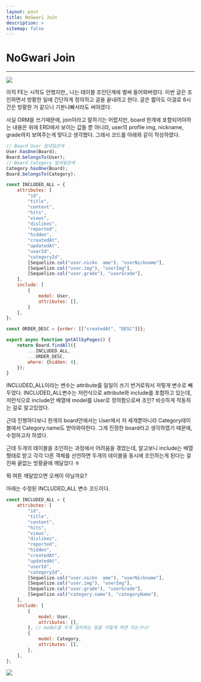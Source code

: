 ```yaml
---
layout: post
title: NoGwari Join
description: >
sitemap: false
---
```


# NoGwari Join

---------------------



![](../../../assets/img/Project/nogwari/erd2.png)

아직 FE는 시작도 안했지만,, 나는 테이블 조인단계에 벌써 들어와버렸다. 이번 글은 조인하면서 방황한 일에 간단하게 정의하고 글을 끝내려고 한다. 글은 짧아도 이걸로 6시간은 방황한 거 같으니 기분나빠서라도 써야겠다. 

사실 ORM을 쓰기때문에, join이라고 말하기는 어렵지만, board 한개에 포함되어야하는 내용은 위에 ERD에서 보이는 값들 뿐 아니라, user의 profile img, nickname, grade까지 보여주는게 맞다고 생각했다. 그래서 코드를 아래와 같이 작성하였다.

```javascript
// Board User 일대일관계
User.hasOne(Board);
Board.belongsTo(User);
// Board Category 일대일관계
Category.hasOne(Board);
Board.belongsTo(Category);

const INCLUDED_ALL = {
    attributes: [
        "id",
        "title",
        "content",
        "hits",
        "views",
        "dislikes",
        "reported",
        "hidden",
        "createdAt",
        "updatedAt",
        "userId",
        "categoryId",
        [Sequelize.col("user.nickn  ame"), "userNickname"],
        [Sequelize.col("user.img"), "userImg"],
        [Sequelize.col("user.grade"), "userGrade"],
    ],
    include: [
        {
            model: User,
            attributes: [],
        }
    ],
};

const ORDER_DESC = {order: [["createdAt", "DESC"]]};

export async function getAllbyPages() {
    return Board.findAll({
        ...INCLUDED_ALL,
        ...ORDER_DESC,
        where: {hidden: 0},
    });
}
```

INCLUDED_ALL이라는 변수는 attribute를 일일이 쓰기 번거로워서 저렇게 변수로 빼두었다. INCLUDED_ALL변수는 저런식으로 attribute와 include를 포함하고 있는데, 저런식으로 include안 배열에 model를 User로 정의함으로써 조인? 비슷하게 작동하는 걸로 알고있었다.

근데 진행하다보니 한개의 board안에서는 User에서 저 세개뿐아니라 Category테이블에서 Category.name도 받아와야한다. 그게 진정한 board라고 생각하였기 때문에, 수정하고자 하였다.

근데 두개의 테이블을 조인하는 과정에서 어려움을 겪었는데, 알고보니 include는 배열형태로 받고 각각 다른 객체를 선언하면 두개의 테이블을 동시에 조인하는게 된다는 걸 진짜 끝없는 방황끝에 깨달았다 ㅎ

뭐 여튼 깨달았으면 오케이 아닐까요?

아래는 수정된 INCLUDED_ALL 변수 코드이다.

```javascript
const INCLUDED_ALL = {
    attributes: [
        "id",
        "title",
        "content",
        "hits",
        "views",
        "dislikes",
        "reported",
        "hidden",
        "createdAt",
        "updatedAt",
        "userId",
        "categoryId",
        [Sequelize.col("user.nickn  ame"), "userNickname"],
        [Sequelize.col("user.img"), "userImg"],
        [Sequelize.col("user.grade"), "userGrade"],
        [Sequelize.col("category.name"), "categoryName"],
    ],
    include: [
        {
            model: User,
            attributes: [],
        }, // model을 두개 정의하는 법을 이렇게 하면 되는구나!
        {
            model: Category,
            attributes: [],
        },
    ],
};
```

![](../../../assets/img/Project/nogwari/board1.png)
